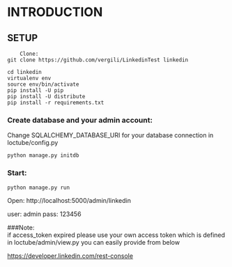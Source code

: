 # INTRODUCTION



## SETUP 

    	Clone:
    git clone https://github.com/vergili/LinkedinTest linkedin 
    
    cd linkedin
    virtualenv env 
    source env/bin/activate 
    pip install -U pip 
    pip install -U distribute 
    pip install -r requirements.txt
    
    
  
### Create database and your admin account:

Change SQLALCHEMY_DATABASE_URI for your database connection  in loctube/config.py

    python manage.py initdb
 
### Start: 
    
	python manage.py run

Open: http://localhost:5000/admin/linkedin

user: admin
pass: 123456

###Note:  
if access_token  expired please use your own access token which is defined in  loctube/admin/view.py 
you can easily provide from below 

https://developer.linkedin.com/rest-console

